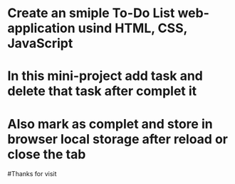 # Create an smiple To-Do List web-application usind HTML, CSS, JavaScript
# In this mini-project add task and delete that task after complet it
# Also mark as complet and store in browser local storage after reload or close the tab
#Thanks for visit 
